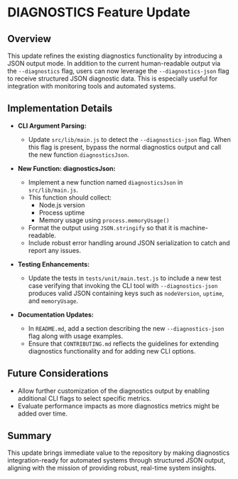 # DIAGNOSTICS Feature Update

## Overview
This update refines the existing diagnostics functionality by introducing a JSON output mode. In addition to the current human-readable output via the `--diagnostics` flag, users can now leverage the `--diagnostics-json` flag to receive structured JSON diagnostic data. This is especially useful for integration with monitoring tools and automated systems.

## Implementation Details
- **CLI Argument Parsing:**
  - Update `src/lib/main.js` to detect the `--diagnostics-json` flag. When this flag is present, bypass the normal diagnostics output and call the new function `diagnosticsJson`.

- **New Function: diagnosticsJson:**
  - Implement a new function named `diagnosticsJson` in `src/lib/main.js`.
  - This function should collect:
    - Node.js version
    - Process uptime
    - Memory usage using `process.memoryUsage()`
  - Format the output using `JSON.stringify` so that it is machine-readable.
  - Include robust error handling around JSON serialization to catch and report any issues.

- **Testing Enhancements:**
  - Update the tests in `tests/unit/main.test.js` to include a new test case verifying that invoking the CLI tool with `--diagnostics-json` produces valid JSON containing keys such as `nodeVersion`, `uptime`, and `memoryUsage`.

- **Documentation Updates:**
  - In `README.md`, add a section describing the new `--diagnostics-json` flag along with usage examples.
  - Ensure that `CONTRIBUTING.md` reflects the guidelines for extending diagnostics functionality and for adding new CLI options.

## Future Considerations
- Allow further customization of the diagnostics output by enabling additional CLI flags to select specific metrics.
- Evaluate performance impacts as more diagnostics metrics might be added over time.

## Summary
This update brings immediate value to the repository by making diagnostics integration-ready for automated systems through structured JSON output, aligning with the mission of providing robust, real-time system insights.